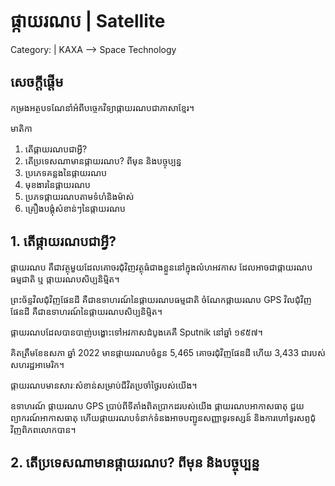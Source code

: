 # ផ្កាយរណប | Satellite 

Category: | KAXA --> Space Technology

## សេចក្តីផ្តើម
កម្រងអត្ថបទណែនាំអំពីបច្ចេកវិទ្យាផ្កាយរណបជាភាសាខ្មែរ។

មាតិកា
1. តើផ្កាយរណបជាអ្វី?
2. តើប្រទេសណាមានផ្កាយរណប? ពីមុន និងបច្ចុប្បន្ន
3. ប្រភេទគន្លងនៃផ្កាយរណប
4. មុខងារនៃផ្កាយរណប
5. ប្រភទផ្កាយរណបតាមទំហំនិងម៉ាស់
6. គ្រឿងបង្គុំសំខាន់ៗនៃផ្កាយរណប

## 1. តើផ្កាយរណបជាអ្វី?

ផ្កាយរណប គឺជាវត្ថុមួយដែលគោចរជុំវិញវត្ថុធំជាងខ្លួននៅក្នុងលំហអវកាស ដែលអាចជាផ្កាយរណបធម្មជាតិ ឬ ផ្កាយរណបសិប្បនិម្មិត។ 

ព្រះច័ន្ទវិលជុំវិញផែនដី គឺជាឧទាហរណ៍នៃផ្កាយរណបធម្មជាតិ ចំណែកផ្កាយរណប GPS វិលជុំវិញផែនដី គឺជាឧទាហរណ៍នៃផ្កាយរណបសិប្បនិម្មិត។

ផ្កាយរណបដែលបានបាញ់បង្ហោះទៅអវកាសដំបូងគេគឺ Sputnik នៅឆ្នាំ ១៩៥៧។

គិតត្រឹមខែឧសភា ឆ្នាំ 2022 មានផ្កាយរណបចំនួន 5,465 គោចរជុំវិញផែនដី ហើយ 3,433 ជារបស់សហរដ្ឋអាមេរិក។

ផ្កាយរណបមានសារៈសំខាន់សម្រាប់ជីវិតប្រចាំថ្ងៃរបស់យើង។ 

ឧទាហរណ៍ ផ្កាយរណប GPS ប្រាប់ពីទីតាំងពិតប្រាកដរបស់យើង ផ្កាយរណបអាកាសធាតុ ជួយព្យាករណ៍អាកាសធាតុ ហើយផ្កាយរណបទំនាក់ទំនងអាចបញ្ជូនសញ្ញាទូរទស្សន៍ និងការហៅទូរសព្ទជុំវិញពិភពលោកបាន។

## 2. តើប្រទេសណាមានផ្កាយរណប? ពីមុន និងបច្ចុប្បន្ន

